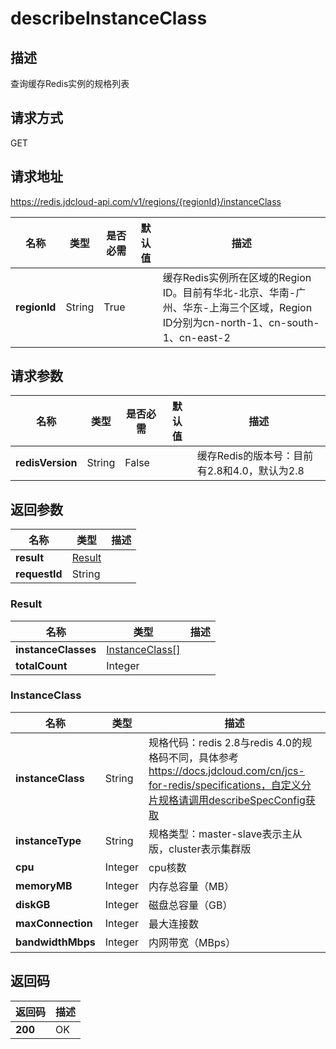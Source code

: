 # describeInstanceClass


## 描述
查询缓存Redis实例的规格列表

## 请求方式
GET

## 请求地址
https://redis.jdcloud-api.com/v1/regions/{regionId}/instanceClass

|名称|类型|是否必需|默认值|描述|
|---|---|---|---|---|
|**regionId**|String|True| |缓存Redis实例所在区域的Region ID。目前有华北-北京、华南-广州、华东-上海三个区域，Region ID分别为cn-north-1、cn-south-1、cn-east-2|

## 请求参数
|名称|类型|是否必需|默认值|描述|
|---|---|---|---|---|
|**redisVersion**|String|False| |缓存Redis的版本号：目前有2.8和4.0，默认为2.8|


## 返回参数
|名称|类型|描述|
|---|---|---|
|**result**|[Result](describeinstanceclass#result)| |
|**requestId**|String| |

### <div id="result">Result</div>
|名称|类型|描述|
|---|---|---|
|**instanceClasses**|[InstanceClass[]](describeinstanceclass#instanceclass)| |
|**totalCount**|Integer| |
### <div id="instanceclass">InstanceClass</div>
|名称|类型|描述|
|---|---|---|
|**instanceClass**|String|规格代码：redis 2.8与redis 4.0的规格码不同，具体参考 https://docs.jdcloud.com/cn/jcs-for-redis/specifications，自定义分片规格请调用describeSpecConfig获取|
|**instanceType**|String|规格类型：master-slave表示主从版，cluster表示集群版|
|**cpu**|Integer|cpu核数|
|**memoryMB**|Integer|内存总容量（MB）|
|**diskGB**|Integer|磁盘总容量（GB）|
|**maxConnection**|Integer|最大连接数|
|**bandwidthMbps**|Integer|内网带宽（MBps）|

## 返回码
|返回码|描述|
|---|---|
|**200**|OK|
